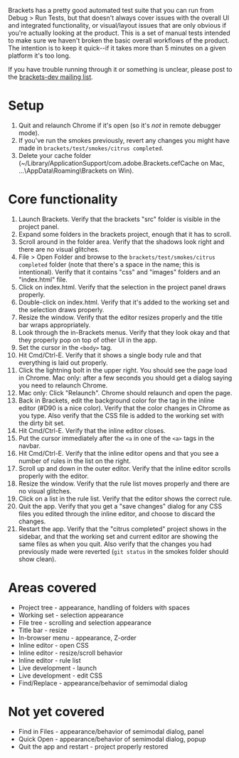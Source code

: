 Brackets has a pretty good automated test suite that you can run from Debug > Run Tests, but that doesn't always cover issues with the overall UI and integrated functionality, or visual/layout issues that are only obvious if you're actually looking at the product. This is a set of manual tests intended to make sure we haven't broken the basic overall workflows of the product. The intention is to keep it quick--if it takes more than 5 minutes on a given platform it's too long.

If you have trouble running through it or something is unclear, please post to the [brackets-dev mailing list](http://groups.google.com/group/brackets-dev).

Setup
=====

1. Quit and relaunch Chrome if it's open (so it's *not* in remote debugger mode).
2. If you've run the smokes previously, revert any changes you might have made in `brackets/test/smokes/citrus completed`.
3. Delete your cache folder (~/Library/ApplicationSupport/com.adobe.Brackets.cefCache on Mac, ...\AppData\Roaming\Brackets on Win).

Core functionality
==================

1. Launch Brackets. Verify that the brackets "src" folder is visible in the project panel.
2. Expand some folders in the brackets project, enough that it has to scroll.
3. Scroll around in the folder area. Verify that the shadows look right and there are no visual glitches.
4. File > Open Folder and browse to the `brackets/test/smokes/citrus completed` folder (note that there's a space in the name; this is intentional). Verify that it contains "css" and "images" folders and an "index.html" file.
5. Click on index.html. Verify that the selection in the project panel draws properly.
6. Double-click on index.html. Verify that it's added to the working set and the selection draws properly.
7. Resize the window. Verify that the editor resizes properly and the title bar wraps appropriately.
8. Look through the in-Brackets menus. Verify that they look okay and that they properly pop on top of other UI in the app.
9. Set the cursor in the `<body>` tag.
10. Hit Cmd/Ctrl-E. Verify that it shows a single body rule and that everything is laid out properly.
11. Click the lightning bolt in the upper right. You should see the page load in Chrome. Mac only: after a few seconds you should get a dialog saying you need to relaunch Chrome.
12. Mac only: Click "Relaunch". Chrome should relaunch and open the page.
13. Back in Brackets, edit the background color for the <body> tag in the inline editor (#D90 is a nice color). Verify that the color changes in Chrome as you type. Also verify that the CSS file is added to the working set with the dirty bit set.
14. Hit Cmd/Ctrl-E. Verify that the inline editor closes.
15. Put the cursor immediately after the `<a` in one of the `<a>` tags in the navbar.
16. Hit Cmd/Ctrl-E. Verify that the inline editor opens and that you see a number of rules in the list on the right.
17. Scroll up and down in the outer editor. Verify that the inline editor scrolls properly with the editor.
18. Resize the window. Verify that the rule list moves properly and there are no visual glitches.
19. Click on a list in the rule list. Verify that the editor shows the correct rule.
20. Quit the app. Verify that you get a "save changes" dialog for any CSS files you edited through the inline editor, and choose to discard the changes.
21. Restart the app. Verify that the "citrus completed" project shows in the sidebar, and that the working set and current editor are showing the same files as when you quit. Also verify that the changes you had previously made were reverted (`git status` in the smokes folder should show clean).

Areas covered
=============
* Project tree - appearance, handling of folders with spaces
* Working set - selection appearance
* File tree - scrolling and selection appearance
* Title bar - resize
* In-browser menu - appearance, Z-order
* Inline editor - open CSS
* Inline editor - resize/scroll behavior
* Inline editor - rule list
* Live development - launch
* Live development - edit CSS
* Find/Replace - appearance/behavior of semimodal dialog

Not yet covered
===============

* Find in Files - appearance/behavior of semimodal dialog, panel
* Quick Open - appearance/behavior of semimodal dialog, popup
* Quit the app and restart - project properly restored